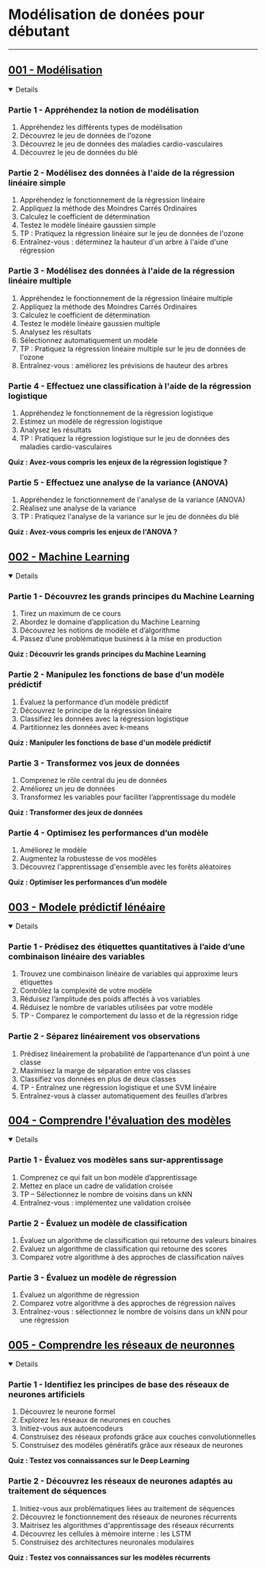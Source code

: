 # **Modélisation de donées pour débutant**

---

## [001 - Modélisation](https://openclassrooms.com/fr/courses/4525326-realisez-des-modelisations-de-donnees-performantes)

<details open>
  <summary>Details</summary>

<h3><strong>Partie 1 - Appréhendez la notion de modélisation</strong></h3>
<ol>
  <li>Appréhendez les différents types de modélisation</li>
  <li>Découvrez le jeu de données de l'ozone</li>
  <li>Découvrez le jeu de données des maladies cardio-vasculaires</li>
  <li>Découvrez le jeu de données du blé</li>
</ol>

<h3><strong>Partie 2 - Modélisez des données à l'aide de la régression linéaire simple</strong></h3>
<ol>
  <li>Appréhendez le fonctionnement de la régression linéaire</li>
  <li>Appliquez la méthode des Moindres Carrés Ordinaires</li>
  <li>Calculez le coefficient de détermination</li>
  <li>Testez le modèle linéaire gaussien simple</li>
  <li>TP : Pratiquez la régression linéaire sur le jeu de données de l'ozone</li>
  <li>Entraînez-vous : déterminez la hauteur d'un arbre à l'aide d'une régression</li>
</ol>

<h3><strong>Partie 3 - Modélisez des données à l'aide de la régression linéaire multiple</strong></h3>
<ol>
  <li>Appréhendez le fonctionnement de la régression linéaire multiple</li>
  <li>Appliquez la méthode des Moindres Carrés Ordinaires</li>
  <li>Calculez le coefficient de détermination</li>
  <li>Testez le modèle linéaire gaussien multiple</li>
  <li>Analysez les résultats</li>
  <li>Sélectionnez automatiquement un modèle</li>
  <li>TP : Pratiquez la régression linéaire multiple sur le jeu de données de l'ozone</li>
  <li>Entraînez-vous : améliorez les prévisions de hauteur des arbres</li>
</ol>

<h3><strong>Partie 4 - Effectuez une classification à l'aide de la régression logistique</strong></h3>
<ol>
  <li>Appréhendez le fonctionnement de la régression logistique</li>
  <li>Estimez un modèle de régression logistique</li>
  <li>Analysez les résultats</li>
  <li>TP : Pratiquez la régression logistique sur le jeu de données des maladies cardio-vasculaires</li>
</ol>

<strong>Quiz : Avez-vous compris les enjeux de la régression logistique ?</strong>

<h3><strong>Partie 5 - Effectuez une analyse de la variance (ANOVA)</strong></h3>
<ol>
  <li>Appréhendez le fonctionnement de l'analyse de la variance (ANOVA)</li>
  <li>Réalisez une analyse de la variance</li>
  <li>TP : Pratiquez l'analyse de la variance sur le jeu de données du blé</li>
</ol>

<strong>Quiz : Avez-vous compris les enjeux de l'ANOVA ?</strong>


</details>

## [002 - Machine Learning](https://openclassrooms.com/fr/courses/8063076-initiez-vous-au-machine-learning)

<details open>
  <summary>Details</summary>

<h3><strong>Partie 1 - Découvrez les grands principes du Machine Learning</strong></h3>
<ol>
  <li>Tirez un maximum de ce cours</li>
  <li>Abordez le domaine d’application du Machine Learning</li>
  <li>Découvrez les notions de modèle et d’algorithme</li>
  <li>Passez d’une problématique business à la mise en production</li>
</ol>

<strong>Quiz : Découvrir les grands principes du Machine Learning</strong>

<h3><strong>Partie 2 - Manipulez les fonctions de base d'un modèle prédictif</strong></h3>
<ol>
  <li>Évaluez la performance d’un modèle prédictif</li>
  <li>Découvrez le principe de la régression linéaire</li>
  <li>Classifiez les données avec la régression logistique</li>
  <li>Partitionnez les données avec k-means</li>
</ol>

<strong>Quiz : Manipuler les fonctions de base d'un modèle prédictif</strong>

<h3><strong>Partie 3 - Transformez vos jeux de données</strong></h3>
<ol>
  <li>Comprenez le rôle central du jeu de données</li>
  <li>Améliorez un jeu de données</li>
  <li>Transformez les variables pour faciliter l’apprentissage du modèle</li>
</ol>

<strong>Quiz : Transformer des jeux de données</strong>

<h3><strong>Partie 4 - Optimisez les performances d’un modèle</strong></h3>
<ol>
  <li>Améliorez le modèle</li>
  <li>Augmentez la robustesse de vos modèles</li>
  <li>Découvrez l'apprentissage d'ensemble avec les forêts aléatoires</li>
</ol>

<strong>Quiz : Optimiser les performances d’un modèle</strong>


</details>

## [003 - Modele prédictif lénéaire](https://openclassrooms.com/fr/courses/4444646-entrainez-un-modele-predictif-lineaire)

<details open>
  <summary>Details</summary>

<h3><strong>Partie 1 - Prédisez des étiquettes quantitatives à l’aide d’une combinaison linéaire des variables</strong></h3>
<ol>
  <li>Trouvez une combinaison linéaire de variables qui approxime leurs étiquettes</li>
  <li>Contrôlez la complexité de votre modèle</li>
  <li>Réduisez l’amplitude des poids affectés à vos variables</li>
  <li>Réduisez le nombre de variables utilisées par votre modèle</li>
  <li>TP - Comparez le comportement du lasso et de la régression ridge</li>
</ol>

<h3><strong>Partie 2 - Séparez linéairement vos observations</strong></h3>
<ol>
  <li>Prédisez linéairement la probabilité de l’appartenance d’un point à une classe</li>
  <li>Maximisez la marge de séparation entre vos classes</li>
  <li>Classifiez vos données en plus de deux classes</li>
  <li>TP - Entraînez une régression logistique et une SVM linéaire</li>
  <li>Entraînez-vous à classer automatiquement des feuilles d’arbres</li>
</ol>

</details>

## [004 - Comprendre l'évaluation des modèles ](https://openclassrooms.com/fr/courses/4444646-entrainez-un-modele-predictif-lineaire)

<details open>
  <summary>Details</summary>

<h3><strong>Partie 1 - Évaluez vos modèles sans sur-apprentissage</strong></h3>
<ol>
  <li>Comprenez ce qui fait un bon modèle d’apprentissage</li>
  <li>Mettez en place un cadre de validation croisée</li>
  <li>TP – Sélectionnez le nombre de voisins dans un kNN</li>
  <li>Entraînez-vous : implémentez une validation croisée</li>
</ol>

<h3><strong>Partie 2 - Évaluez un modèle de classification</strong></h3>
<ol>
  <li>Évaluez un algorithme de classification qui retourne des valeurs binaires</li>
  <li>Évaluez un algorithme de classification qui retourne des scores</li>
  <li>Comparez votre algorithme à des approches de classification naïves</li>
</ol>

<h3><strong>Partie 3 - Évaluez un modèle de régression</strong></h3>
<ol>
  <li>Évaluez un algorithme de régression</li>
  <li>Comparez votre algorithme à des approches de régression naïves</li>
  <li>Entraînez-vous : sélectionnez le nombre de voisins dans un kNN pour une régression</li>
</ol>

</details>


## [005 - Comprendre les réseaux de neuronnes](https://openclassrooms.com/fr/courses/5801891-initiez-vous-au-deep-learning)

<details open>
  <summary>Details</summary>

<h3><strong>Partie 1 - Identifiez les principes de base des réseaux de neurones artificiels</strong></h3>
<ol>
  <li>Découvrez le neurone formel</li>
  <li>Explorez les réseaux de neurones en couches</li>
  <li>Initiez-vous aux autoencodeurs</li>
  <li>Construisez des réseaux profonds grâce aux couches convolutionnelles</li>
  <li>Construisez des modèles génératifs grâce aux réseaux de neurones</li>
</ol>

<strong>Quiz : Testez vos connaissances sur le Deep Learning</strong>

<h3><strong>Partie 2 - Découvrez les réseaux de neurones adaptés au traitement de séquences</strong></h3>
<ol>
  <li>Initiez-vous aux problématiques liées au traitement de séquences</li>
  <li>Découvrez le fonctionnement des réseaux de neurones récurrents</li>
  <li>Maitrisez les algorithmes d'apprentissage des réseaux récurrents</li>
  <li>Découvrez les cellules à mémoire interne : les LSTM</li>
  <li>Construisez des architectures neuronales modulaires</li>
</ol>

<strong>Quiz : Testez vos connaissances sur les modèles récurrents</strong>
</details>



